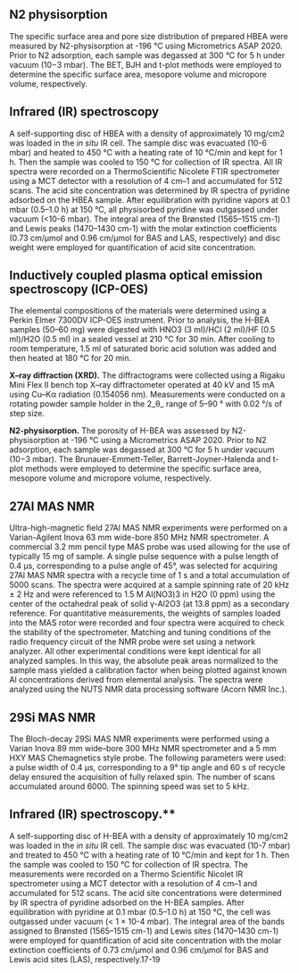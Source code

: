 ## N2 physisorption
The specific surface area and pore size distribution of prepared HBEA were measured by N2-physisorption at -196 °C using Micrometrics ASAP 2020. Prior to N2 adsorption, each sample was degassed at 300 °C for 5 h under vacuum (10−3 mbar). The BET, BJH and t-plot methods were employed to determine the specific surface area, mesopore volume and micropore volume, respectively.

## Infrared (IR) spectroscopy
A self-supporting disc of HBEA with a density of approximately 10 mg/cm2 was loaded in the _in situ_ IR cell. The sample disc was evacuated (10-6 mbar) and heated to 450 °C with a heating rate of 10 °C/min and kept for 1 h. Then the sample was cooled to 150 °C for collection of IR spectra. All IR spectra were recorded on a ThermoScientific Nicolete FTIR spectrometer using a MCT detector with a resolution of 4 cm–1 and accumulated for 512 scans. The acid site concentration was determined by IR spectra of pyridine adsorbed on the HBEA sample. After equilibration with pyridine vapors at 0.1 mbar (0.5–1.0 h) at 150 °C, all physisorbed pyridine was outgassed under vacuum (<10-6 mbar). The integral area of the Brønsted (1565–1515 cm-1) and Lewis peaks (1470–1430 cm-1) with the molar extinction coefficients (0.73 cm/μmol and 0.96 cm/μmol for BAS and LAS, respectively) and disc weight were employed for quantification of acid site concentration.


## Inductively coupled plasma optical emission spectroscopy (ICP-OES)
The elemental compositions of the materials were determined using a Perkin Elmer 7300DV ICP-OES instrument. Prior to analysis, the H-BEA samples (50­­–60 mg) were digested with HNO3 (3 ml)/HCl (2 ml)/HF (0.5 ml)/H2O (0.5 ml) in a sealed vessel at 210 °C for 30 min. After cooling to room temperature, 1.5 ml of saturated boric acid solution was added and then heated at 180 °C for 20 min. 

**X–ray diffraction (XRD).** 
The diffractograms were collected using a Rigaku Mini Flex II bench top X–ray diffractometer operated at 40 kV and 15 mA using Cu–Kα radiation (0.154056 nm). Measurements were conducted on a rotating powder sample holder in the 2_θ_ range of 5–90 ° with 0.02 °/s of step size.

**N2-physisorption.** 
The porosity of H-BEA was assessed by N2-physisorption at -196 °C using a Micrometrics ASAP 2020. Prior to N2 adsorption, each sample was degassed at 300 °C for 5 h under vacuum (10−3 mbar). The Brunauer-Emmett-Teller, Barrett-Joyner-Halenda and t-plot methods were employed to determine the specific surface area, mesopore volume and micropore volume, respectively.

## 27Al MAS NMR
Ultra-high-magnetic field 27Al MAS NMR experiments were performed on a Varian-Agilent Inova 63 mm wide-bore 850 MHz NMR spectrometer. A commercial 3.2 mm pencil type MAS probe was used allowing for the use of typically 15 mg of sample. A single pulse sequence with a pulse length of 0.4 μs, corresponding to a pulse angle of 45°, was selected for acquiring 27Al MAS NMR spectra with a recycle time of 1 s and a total accumulation of 5000 scans. The spectra were acquired at a sample spinning rate of 20 kHz ± 2 Hz and were referenced to 1.5 M Al(NO3)3 in H2O (0 ppm) using the center of the octahedral peak of solid γ-Al2O3 (at 13.8 ppm) as a secondary reference. For quantitative measurements, the weights of samples loaded into the MAS rotor were recorded and four spectra were acquired to check the stability of the spectrometer. Matching and tuning conditions of the radio frequency circuit of the NMR probe were set using a network analyzer. All other experimental conditions were kept identical for all analyzed samples. In this way, the absolute peak areas normalized to the sample mass yielded a calibration factor when being plotted against known Al concentrations derived from elemental analysis. The spectra were analyzed using the NUTS NMR data processing software (Acorn NMR Inc.).

## 29Si MAS NMR
The Bloch-decay 29Si MAS NMR experiments were performed using a Varian Inova 89 mm wide–bore 300 MHz NMR spectrometer and a 5 mm HXY MAS Chemagnetics style probe. The following parameters were used: a pulse width of 0.4 μs, corresponding to a 9° tip angle and 60 s of recycle delay ensured the acquisition of fully relaxed spin. The number of scans accumulated around 6000. The spinning speed was set to 5 kHz.

## Infrared (IR) spectroscopy.** 
A self-supporting disc of H-BEA with a density of approximately 10 mg/cm2 was loaded in the _in situ_ IR cell. The sample disc was evacuated (10-7 mbar) and treated to 450 °C with a heating rate of 10 °C/min and kept for 1 h. Then the sample was cooled to 150 °C for collection of IR spectra. The measurements were recorded on a Thermo Scientific Nicolet IR spectrometer using a MCT detector with a resolution of 4 cm–1 and accumulated for 512 scans. The acid site concentrations were determined by IR spectra of pyridine adsorbed on the H-BEA samples. After equilibration with pyridine at 0.1 mbar (0.5­–1.0 h) at 150 °C, the cell was outgassed under vacuum (< 1 × 10-4 mbar). The integral area of the bands assigned to Brønsted (1565–1515 cm-1) and Lewis sites (1470–1430 cm-1) were employed for quantification of acid site concentration with the molar extinction coefficients of 0.73 cm/μmol and 0.96 cm/μmol for BAS and Lewis acid sites (LAS), respectively.17-19

